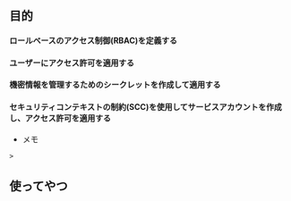 ## 目的

#### ロールベースのアクセス制御(RBAC)を定義する
#### ユーザーにアクセス許可を適用する
#### 機密情報を管理するためのシークレットを作成して適用する
#### セキュリティコンテキストの制約(SCC)を使用してサービスアカウントを作成し、アクセス許可を適用する

- メモ
```
> 

```



##  使ってやつ